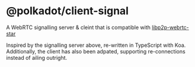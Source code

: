 # @polkadot/client-signal

A WebRTC signalling server & cleint that is compatible with [libp2p-webrtc-star](https://github.com/libp2p/js-libp2p-webrtc-star)

Inspired by the signalling server above, re-written in TypeScript with Koa. Additionally, the client has also been adpated, supporting re-connections instead of ailing outright.
